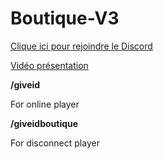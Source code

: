# Boutique-V3
 
[Clique ici pour rejoindre le Discord](https://discord.gg/5dev)

[Vidéo présentation](https://youtu.be/NbIqcEz4O5I)

<p><strong>/giveid</strong></p> 
<p>For online player</p>
<p><strong>/giveidboutique</strong></p> 
<p>For disconnect player</p>